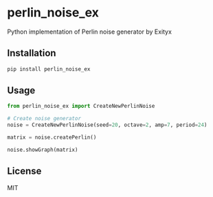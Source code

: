 # perlin_noise_ex

Python implementation of Perlin noise generator by Exityx

## Installation

```bash
pip install perlin_noise_ex
```

## Usage

```python
from perlin_noise_ex import CreateNewPerlinNoise

# Create noise generator
noise = CreateNewPerlinNoise(seed=20, octave=2, amp=7, period=24)

matrix = noise.createPerlin()

noise.showGraph(matrix)

```

## License

MIT